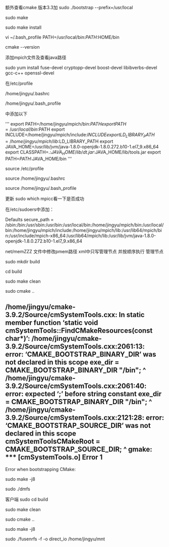 额外查看cmake 版本3.3加
sudo ./bootstrap --prefix=/usr/local

sudo make

sudo make install

vi ~/.bash_profile   PATH=/usr/local/bin:$PATH:$HOME/bin

cmake --version

添加mpich文件及查看java路径

sudo yum install fuse-devel cryptopp-devel boost-devel libibverbs-devel gcc-c++ openssl-devel

在/etc/profile

/home/jingyu/.bashrc

/home/jingyu/.bash_profile

中添加以下

'''
export PATH=/home/jingyu/mpich/bin:$PATH
export PATH=/usr/local/bin:$PATH
export INCLUDE=/home/jingyu/mpich/include:$INCLUDE
export LD_LIBRARY_PATH=/home/jingyu/mpich/lib:$LD_LIBRARY_PATH
export JAVA_HOME=/usr/lib/jvm/java-1.8.0-openjdk-1.8.0.272.b10-1.el7_9.x86_64
export CLASSPATH=.:$JAVA_HOME/lib/dt.jar:$JAVA_HOME/lib/tools.jar
export PATH=$PATH:$JAVA_HOME/bin
'''

source /etc/profile

source /home/jingyu/.bashrc

source /home/jingyu/.bash_profile

更新
sudo which mpicc看一下是否成功

在/etc/sudoers中添加：

Defaults secure_path = /sbin:/bin:/usr/sbin:/usr/bin:/usr/local/bin:/home/jingyu/mpich/bin:/usr/local/bin:/home/jingyu/mpich/include:/home/jingyu/mpich/lib:/usr/lib64/mpich/bin:/usr/include/mpich-x86_64:/usr/lib64/mpich/lib:/usr/lib/jvm/java-1.8.0-openjdk-1.8.0.272.b10-1.el7_9.x86_64

net/memZZZ 文件中修改pmem路径
xml中只写管理节点 并按顺序执行
管理节点

sudo mkdir build

cd build

sudo make clean

sudo cmake ..


/home/jingyu/cmake-3.9.2/Source/cmSystemTools.cxx: In static member function ‘static void cmSystemTools::FindCMakeResources(const char*)’:
/home/jingyu/cmake-3.9.2/Source/cmSystemTools.cxx:2061:13: error: ‘CMAKE_BOOTSTRAP_BINARY_DIR’ was not declared in this scope
   exe_dir = CMAKE_BOOTSTRAP_BINARY_DIR "/bin";
             ^
/home/jingyu/cmake-3.9.2/Source/cmSystemTools.cxx:2061:40: error: expected ‘;’ before string constant
   exe_dir = CMAKE_BOOTSTRAP_BINARY_DIR "/bin";
                                        ^
/home/jingyu/cmake-3.9.2/Source/cmSystemTools.cxx:2121:28: error: ‘CMAKE_BOOTSTRAP_SOURCE_DIR’ was not declared in this scope
   cmSystemToolsCMakeRoot = CMAKE_BOOTSTRAP_SOURCE_DIR;
                            ^
gmake: *** [cmSystemTools.o] Error 1
---------------------------------------------
Error when bootstrapping CMake:


sudo make -j8

sudo ./dmfs

客户端
sudo cd build

sudo make clean

sudo cmake ..

sudo make -j8

sudo ./fusenrfs -f -o direct_io /home/jingyu/mnt
